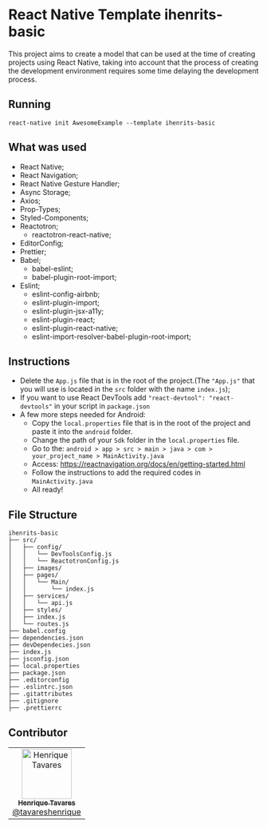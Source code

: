 # React Native Template ihenrits-basic

This project aims to create a model that can be used at the time of creating projects using React Native, taking into account that the process of creating the development environment requires some time delaying the development process.

## Running

    react-native init AwesomeExample --template ihenrits-basic

## What was used

- React Native;
- React Navigation;
- React Native Gesture Handler;
- Async Storage;
- Axios;
- Prop-Types;
- Styled-Components;
- Reactotron;
  - reactotron-react-native;
- EditorConfig;
- Prettier;
- Babel;
  - babel-eslint;
  - babel-plugin-root-import;
- Eslint;
  - eslint-config-airbnb;
  - eslint-plugin-import;
  - eslint-plugin-jsx-a11y;
  - eslint-plugin-react;
  - eslint-plugin-react-native;
  - eslint-import-resolver-babel-plugin-root-import;

## Instructions

- Delete the `App.js` file that is in the root of the project.(The `"App.js"` that you will use is located in the `src` folder with the name `index.js`);
- If you want to use React DevTools add `"react-devtool": "react-devtools"` in your script in `package.json`
- A few more steps needed for Android:
  - Copy the `local.properties` file that is in the root of the project and paste it into the `android` folder.
  - Change the path of your `Sdk` folder in the `local.properties` file.
  - Go to the: `android > app > src > main > java > com > your_project_name > MainActivity.java`
  - Access: https://reactnavigation.org/docs/en/getting-started.html
  - Follow the instructions to add the required codes in `MainActivity.java`
  - All ready!

## File Structure

```
ihenrits-basic
├── src/
│   ├── config/
│   │   └── DevToolsConfig.js
│   │   └── ReactotronConfig.js
│   ├── images/
│   ├── pages/
│   │   └── Main/
│   │       └── index.js
│   ├── services/
│   │   └── api.js
│   ├── styles/
│   ├── index.js
│   └── routes.js
├── babel.config
├── dependencies.json
├── devDependecies.json
├── index.js
├── jsconfig.json
├── local.properties
├── package.json
├── .editorconfig
├── .eslintrc.json
├── .gitattributes
├── .gitignore
├── .prettierrc
```

## Contributor

<!-- ALL-CONTRIBUTORS-LIST:START - Do not remove or modify this section -->
<!-- prettier-ignore -->
<table>
  <tr>
    <td align="center">
      <a href="http://github.com/tavareshenrique/">
        <img src="https://avatars1.githubusercontent.com/u/27022914?v=4" width="100px;" alt="Henrique Tavares"/>
        <br />
        <sub>
          <b>Henrique Tavares</b>
        </sub>
       </a>
       <br />
       <a href="https://github.com/tavareshenrique/app-gobarber/commits?author=tavareshenrique" title="Code">@tavareshenrique</a>
    </td>
  </tr>
</table>

